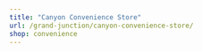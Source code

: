 ```yaml
---
title: "Canyon Convenience Store"
url: /grand-junction/canyon-convenience-store/
shop: convenience
---
```

